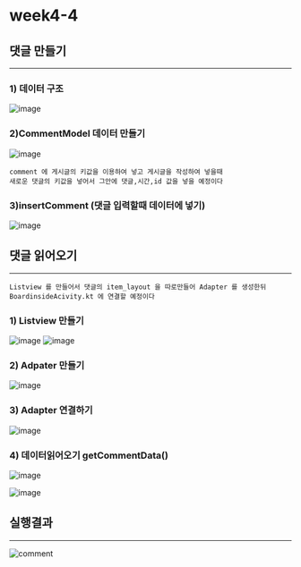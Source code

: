 # week4-4


## 댓글 만들기 
------------------------------
### 1) 데이터 구조
![image](https://user-images.githubusercontent.com/97229292/161796797-88ab53c1-6d72-4e27-8bb9-b3ae59e1634b.png)

### 2)CommentModel 데이터 만들기
![image](https://user-images.githubusercontent.com/97229292/161797287-4b759ac6-be57-417d-a9b9-4e3418817290.png)

```
comment 에 게시글의 키값을 이용하여 넣고 게시글을 작성하여 넣을때 
새로운 댓글의 키값을 넣어서 그안에 댓글,시간,id 값을 넣을 예정이다

```

### 3)insertComment (댓글 입력할때 데이터에 넣기)
![image](https://user-images.githubusercontent.com/97229292/161797460-b8d63e06-4910-4170-ac9a-8751262290ce.png)


## 댓글 읽어오기
-----------------------------------
```
Listview 를 만들어서 댓글의 item_layout 을 따로만들어 Adapter 를 생성한뒤 BoardinsideAcivity.kt 에 연결할 예정이다

```
### 1) Listview 만들기
![image](https://user-images.githubusercontent.com/97229292/161797853-9d991c2e-f06c-4ecd-81d7-921c61bfee74.png)
![image](https://user-images.githubusercontent.com/97229292/161798039-75141ae9-88d5-4626-a722-3857bb72efc6.png)

### 2) Adpater 만들기

![image](https://user-images.githubusercontent.com/97229292/161798142-781eb09b-ba87-4134-a11f-dea7fbcc3e79.png)

### 3) Adapter 연결하기
![image](https://user-images.githubusercontent.com/97229292/161798279-67617f20-9866-4aa2-8ce0-8713f30ac7c3.png)

### 4) 데이터읽어오기 getCommentData()

![image](https://user-images.githubusercontent.com/97229292/161798385-372b0471-670b-4338-a930-7703a31e41f8.png)



![image](https://user-images.githubusercontent.com/97229292/161798212-1856343a-24c4-40cc-a58f-e17956842a6a.png)

## 실행결과
---------------
![comment](https://user-images.githubusercontent.com/97229292/161802450-a7fa0277-e68d-4224-9df7-a3e38f7c29e7.gif)

